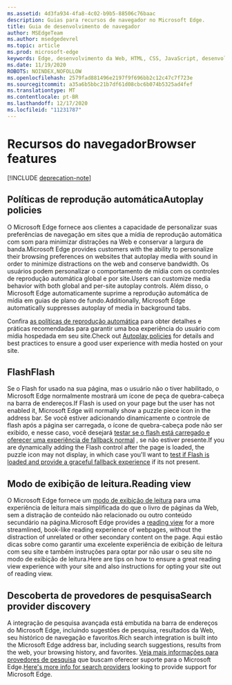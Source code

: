 ```yaml
---
ms.assetid: 4d3fa934-4fa8-4c02-b9b5-88506c76baac
description: Guias para recursos de navegador no Microsoft Edge.
title: Guia de desenvolvimento de navegador
author: MSEdgeTeam
ms.author: msedgedevrel
ms.topic: article
ms.prod: microsoft-edge
keywords: Edge, desenvolvimento da Web, HTML, CSS, JavaScript, desenvolvedor
ms.date: 11/19/2020
ROBOTS: NOINDEX,NOFOLLOW
ms.openlocfilehash: 2579fad881496e2197f9f696bb2c12c47c7f723e
ms.sourcegitcommit: a35a6b5bbc21b7df61d08cbc6b074b5325ad4fef
ms.translationtype: MT
ms.contentlocale: pt-BR
ms.lasthandoff: 12/17/2020
ms.locfileid: "11231787"
---
```

# <span data-ttu-id="aa368-104">Recursos do navegador</span><span class="sxs-lookup"><span data-stu-id="aa368-104">Browser features</span></span>  

[!INCLUDE [deprecation-note](../includes/legacy-edge-note.md)]  

## <span data-ttu-id="aa368-105">Políticas de reprodução automática</span><span class="sxs-lookup"><span data-stu-id="aa368-105">Autoplay policies</span></span>  

 <span data-ttu-id="aa368-106">O Microsoft Edge fornece aos clientes a capacidade de personalizar suas preferências de navegação em sites que a mídia de reprodução automática com som para minimizar distrações na Web e conservar a largura de banda.</span><span class="sxs-lookup"><span data-stu-id="aa368-106">Microsoft Edge provides customers with the ability to personalize their browsing preferences on websites that autoplay media with sound in order to minimize distractions on the web and conserve bandwidth.</span></span>  <span data-ttu-id="aa368-107">Os usuários podem personalizar o comportamento de mídia com os controles de reprodução automática global e por site.</span><span class="sxs-lookup"><span data-stu-id="aa368-107">Users can customize media behavior with both global and per-site autoplay controls.</span></span>  <span data-ttu-id="aa368-108">Além disso, o Microsoft Edge automaticamente suprime a reprodução automática de mídia em guias de plano de fundo.</span><span class="sxs-lookup"><span data-stu-id="aa368-108">Additionally, Microsoft Edge automatically suppresses autoplay of media in background tabs.</span></span>  

<span data-ttu-id="aa368-109">Confira [as políticas de reprodução automática](./browser-features/autoplay-policies.md) para obter detalhes e práticas recomendadas para garantir uma boa experiência do usuário com mídia hospedada em seu site.</span><span class="sxs-lookup"><span data-stu-id="aa368-109">Check out [Autoplay policies](./browser-features/autoplay-policies.md) for details and best practices to ensure a good user experience with media hosted on your site.</span></span>  

## <span data-ttu-id="aa368-110">Flash</span><span class="sxs-lookup"><span data-stu-id="aa368-110">Flash</span></span>  

<span data-ttu-id="aa368-111">Se o Flash for usado na sua página, mas o usuário não o tiver habilitado, o Microsoft Edge normalmente mostrará um ícone de peça de quebra-cabeça na barra de endereços.</span><span class="sxs-lookup"><span data-stu-id="aa368-111">If Flash is used on your page but the user has not enabled it, Microsoft Edge will normally show a puzzle piece icon in the address bar.</span></span>  <span data-ttu-id="aa368-112">Se você estiver adicionando dinamicamente o controle de flash após a página ser carregada, o ícone de quebra-cabeça pode não ser exibido, e nesse caso, você desejará [testar se o flash está carregado e oferecer uma experiência de fallback normal](./browser-features/flash.md) , se não estiver presente.</span><span class="sxs-lookup"><span data-stu-id="aa368-112">If you are dynamically adding the Flash control after the page is loaded, the puzzle icon may not display, in which case you'll want to [test if Flash is loaded and provide a graceful fallback experience](./browser-features/flash.md) if its not present.</span></span>  

## <span data-ttu-id="aa368-113">Modo de exibição de leitura.</span><span class="sxs-lookup"><span data-stu-id="aa368-113">Reading view</span></span>  

<span data-ttu-id="aa368-114">O Microsoft Edge fornece um [modo de exibição de leitura](./browser-features/reading-view.md) para uma experiência de leitura mais simplificada do que o livro de páginas da Web, sem a distração de conteúdo não relacionado ou outro conteúdo secundário na página.</span><span class="sxs-lookup"><span data-stu-id="aa368-114">Microsoft Edge provides a [reading view](./browser-features/reading-view.md) for a more streamlined, book-like reading experience of webpages, without the distraction of unrelated or other secondary content on the page.</span></span>  <span data-ttu-id="aa368-115">Aqui estão dicas sobre como garantir uma excelente experiência de exibição de leitura com seu site e também instruções para optar por não usar o seu site no modo de exibição de leitura.</span><span class="sxs-lookup"><span data-stu-id="aa368-115">Here are tips on how to ensure a great reading view experience with your site and also instructions for opting your site out of reading view.</span></span>  

## <span data-ttu-id="aa368-116">Descoberta de provedores de pesquisa</span><span class="sxs-lookup"><span data-stu-id="aa368-116">Search provider discovery</span></span>  

<span data-ttu-id="aa368-117">A integração de pesquisa avançada está embutida na barra de endereços do Microsoft Edge, incluindo sugestões de pesquisa, resultados da Web, seu histórico de navegação e favoritos.</span><span class="sxs-lookup"><span data-stu-id="aa368-117">Rich search integration is built into the Microsoft Edge address bar, including search suggestions, results from the web, your browsing history, and favorites.</span></span>  <span data-ttu-id="aa368-118">[Veja mais informações para provedores de pesquisa](./browser-features/search-provider-discovery.md) que buscam oferecer suporte para o Microsoft Edge.</span><span class="sxs-lookup"><span data-stu-id="aa368-118">[Here's more info for search providers](./browser-features/search-provider-discovery.md) looking to provide support for Microsoft Edge.</span></span>  
